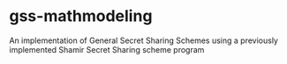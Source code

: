 gss-mathmodeling
================

An implementation of General Secret Sharing Schemes using a previously implemented Shamir Secret Sharing scheme program
